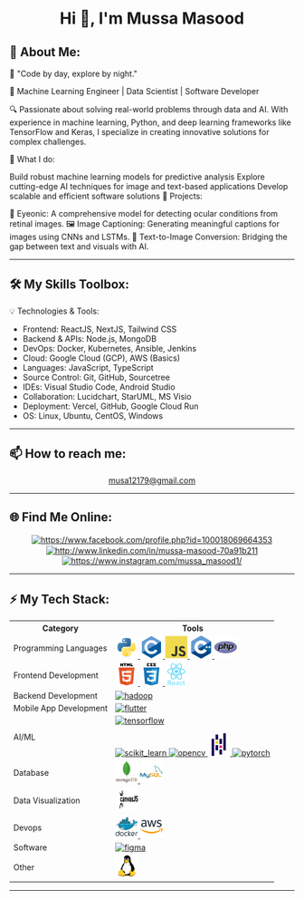 <h1 align="center">Hi 👋, I'm Mussa Masood</h1>


<h2 align="left">💾 About Me:</h2>
  <p>🌟 "Code by day, explore by night."

🚀 Machine Learning Engineer | Data Scientist | Software Developer

🔍 Passionate about solving real-world problems through data and AI.
With experience in machine learning, Python, and deep learning frameworks like TensorFlow and Keras, I specialize in creating innovative solutions for complex challenges.

🌟 What I do:

Build robust machine learning models for predictive analysis
Explore cutting-edge AI techniques for image and text-based applications
Develop scalable and efficient software solutions
📂 Projects:

🌌 Eyeonic: A comprehensive model for detecting ocular conditions from retinal images.
🖼️ Image Captioning: Generating meaningful captions for images using CNNs and LSTMs.
🎨 Text-to-Image Conversion: Bridging the gap between text and visuals with AI.</p>
<hr>
<h2>🛠️ My Skills Toolbox:</h2>
 <p>💡 Technologies & Tools:</p>
 <ul style="list-style-type:disc;">
   <li>Frontend: ReactJS, NextJS, Tailwind CSS</li>
   <li>Backend & APIs: Node.js, MongoDB</li>
   <li>DevOps: Docker, Kubernetes, Ansible, Jenkins</li>
   <li>Cloud: Google Cloud (GCP), AWS (Basics)</li>
   <li>Languages: JavaScript, TypeScript</li>
   <li>Source Control: Git, GitHub, Sourcetree</li>
   <li>IDEs: Visual Studio Code, Android Studio</li>
   <li>Collaboration: Lucidchart, StarUML, MS Visio</li>
   <li>Deployment: Vercel, GitHub, Google Cloud Run</li>
   <li>OS: Linux, Ubuntu, CentOS, Windows</li>
 </ul>
<hr>

<h2> 📫 How to reach me: </h2>
  <p align="center" ><a href="musa12179@gmail.com">musa12179@gmail.com</a></p>
<hr>
<h2 align="left">🌐 Find Me Online:</h2>
<p align="center">
<a href="https://fb.com/https://www.facebook.com/profile.php?id=100018069664353" target="blank"><img align="center" src="https://raw.githubusercontent.com/rahuldkjain/github-profile-readme-generator/master/src/images/icons/Social/facebook.svg" alt="https://www.facebook.com/profile.php?id=100018069664353" height="30" width="40" /></a>
<a href="https://linkedin.com/in/http://www.linkedin.com/in/mussa-masood-70a91b211" target="blank"><img align="center" src="https://raw.githubusercontent.com/rahuldkjain/github-profile-readme-generator/master/src/images/icons/Social/linked-in-alt.svg" alt="http://www.linkedin.com/in/mussa-masood-70a91b211" height="30" width="40" /></a>
<a href="https://instagram.com/https://www.instagram.com/mussa_masood1/" target="blank"><img align="center" src="https://raw.githubusercontent.com/rahuldkjain/github-profile-readme-generator/master/src/images/icons/Social/instagram.svg" alt="https://www.instagram.com/mussa_masood1/" height="30" width="40" /></a>
</p>
<hr>
<h2 align="left">⚡ My Tech Stack:</h2>
<table align="center" >
  <tr>
    <th>Category</th>
    <th>Tools</th>
  </tr>
  <tr>
    <td>Programming Languages</td>
    <td>
      <a href="https://www.python.org" target="_blank" rel="noreferrer"> <img src="https://raw.githubusercontent.com/devicons/devicon/master/icons/python/python-original.svg" alt="python" width="40" height="40"/> </a> 
      <a href="https://www.cprogramming.com/" target="_blank" rel="noreferrer"> <img src="https://raw.githubusercontent.com/devicons/devicon/master/icons/c/c-original.svg" alt="c" width="40" height="40"/> </a>
      <a href="https://developer.mozilla.org/en-US/docs/Web/JavaScript" target="_blank" rel="noreferrer"> <img src="https://raw.githubusercontent.com/devicons/devicon/master/icons/javascript/javascript-original.svg" alt="javascript" width="40" height="40"/> </a> 
      <a href="https://www.w3schools.com/cpp/" target="_blank" rel="noreferrer"> <img src="https://raw.githubusercontent.com/devicons/devicon/master/icons/cplusplus/cplusplus-original.svg" alt="cplusplus" width="40" height="40"/> </a>
      <a href="https://www.php.net" target="_blank" rel="noreferrer"> <img src="https://raw.githubusercontent.com/devicons/devicon/master/icons/php/php-original.svg" alt="php" width="40" height="40"/> </a> 
    </td>
  </tr>
  <tr>
    <td>Frontend Development</td>
    <td>
      <a href="https://www.w3.org/html/" target="_blank" rel="noreferrer"> <img src="https://raw.githubusercontent.com/devicons/devicon/master/icons/html5/html5-original-wordmark.svg" alt="html5" width="40" height="40"/> </a> 
      <a href="https://www.w3schools.com/css/" target="_blank" rel="noreferrer"> <img src="https://raw.githubusercontent.com/devicons/devicon/master/icons/css3/css3-original-wordmark.svg" alt="css3" width="40" height="40"/> </a> 
      <a href="https://reactjs.org/" target="_blank" rel="noreferrer"> <img src="https://raw.githubusercontent.com/devicons/devicon/master/icons/react/react-original-wordmark.svg" alt="react" width="40" height="40"/> </a> 
    </td>
  </tr>
  <tr>
    <td>Backend Development</td>
    <td>
      <a href="https://hadoop.apache.org/" target="_blank" rel="noreferrer"> <img src="https://www.vectorlogo.zone/logos/apache_hadoop/apache_hadoop-icon.svg" alt="hadoop" width="40" height="40"/> </a> 
    </td>
  </tr>
  <tr>
    <td>Mobile App Development</td>
    <td>
      <a href="https://flutter.dev" target="_blank" rel="noreferrer"> <img src="https://www.vectorlogo.zone/logos/flutterio/flutterio-icon.svg" alt="flutter" width="40" height="40"/> </a> 
    </td>
  </tr>
  <tr>
    <td>AI/ML</td>
    <td>
      <a href="https://www.tensorflow.org" target="_blank" rel="noreferrer"> <img src="https://www.vectorlogo.zone/logos/tensorflow/tensorflow-icon.svg" alt="tensorflow" width="40" height="40"/> </a> </p>
      <a href="https://scikit-learn.org/" target="_blank" rel="noreferrer"> <img src="https://upload.wikimedia.org/wikipedia/commons/0/05/Scikit_learn_logo_small.svg" alt="scikit_learn" width="40" height="40"/> </a> 
      <a href="https://opencv.org/" target="_blank" rel="noreferrer"> <img src="https://www.vectorlogo.zone/logos/opencv/opencv-icon.svg" alt="opencv" width="40" height="40"/> </a> 
      <a href="https://pandas.pydata.org/" target="_blank" rel="noreferrer"> <img src="https://raw.githubusercontent.com/devicons/devicon/2ae2a900d2f041da66e950e4d48052658d850630/icons/pandas/pandas-original.svg" alt="pandas" width="40" height="40"/> </a> 
      <a href="https://pytorch.org/" target="_blank" rel="noreferrer"> <img src="https://www.vectorlogo.zone/logos/pytorch/pytorch-icon.svg" alt="pytorch" width="40" height="40"/> </a> 
    </td>
  </tr>
  <tr>
    <td>Database</td>
    <td>
      <a href="https://www.mongodb.com/" target="_blank" rel="noreferrer"> <img src="https://raw.githubusercontent.com/devicons/devicon/master/icons/mongodb/mongodb-original-wordmark.svg" alt="mongodb" width="40" height="40"/> </a> 
      <a href="https://www.mysql.com/" target="_blank" rel="noreferrer"> <img src="https://raw.githubusercontent.com/devicons/devicon/master/icons/mysql/mysql-original-wordmark.svg" alt="mysql" width="40" height="40"/> </a> 
    </td>
  </tr>
  <tr>
    <td>Data Visualization</td>
    <td>
      <a href="https://canvasjs.com" target="_blank" rel="noreferrer"> <img src="https://raw.githubusercontent.com/Hardik0307/Hardik0307/master/assets/canvasjs-charts.svg" alt="canvasjs" width="40" height="40"/> </a> 
    </td>
  </tr>
  <tr>
    <td>Devops</td>
    <td>
      <a href="https://www.docker.com/" target="_blank" rel="noreferrer"> <img src="https://raw.githubusercontent.com/devicons/devicon/master/icons/docker/docker-original-wordmark.svg" alt="docker" width="40" height="40"/> </a> 
      <a href="https://aws.amazon.com" target="_blank" rel="noreferrer"> <img src="https://raw.githubusercontent.com/devicons/devicon/master/icons/amazonwebservices/amazonwebservices-original-wordmark.svg" alt="aws" width="40" height="40"/> </a>
    </td>
  </tr>
  <tr>
    <td>Software</td>
    <td>
      <a href="https://www.figma.com/" target="_blank" rel="noreferrer"> <img src="https://www.vectorlogo.zone/logos/figma/figma-icon.svg" alt="figma" width="40" height="40"/> </a>
    </td>
  </tr>
  <tr>
    <td>Other</td>
    <td>
      <a href="https://www.linux.org/" target="_blank" rel="noreferrer"> <img src="https://raw.githubusercontent.com/devicons/devicon/master/icons/linux/linux-original.svg" alt="linux" width="40" height="40"/> </a> 
    </td>
  </tr>
</table>
<hr>
